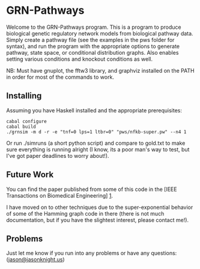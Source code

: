 GRN-Pathways
============
Welcome to the GRN-Pathways program. This is a program to produce biological 
genetic regulatory network models from biological pathway data. Simply create a 
pathway file (see the examples in the pws folder for syntax), and run the 
program with the appropriate options to generate pathway, state space, or 
conditional distribution graphs. Also enables setting various conditions and 
knockout conditions as well. 

NB: Must have gnuplot, the fftw3 library, and graphviz installed on the PATH in 
order for most of the commands to work. 

Installing
----------
Assuming you have Haskell installed and the appropriate prerequisites:

    cabal configure
    cabal build
    ./grnsim -m d -r -e "tnf=0 lps=1 ltbr=0" "pws/nfkb-super.pw" --n4 1

Or run ./simruns (a short python script) and compare to gold.txt to make sure 
everything is running alright (I know, its a poor man's way to test, but I've 
got paper deadlines to worry about!).

Future Work
-----------
You can find the paper published from some of this code in the [IEEE 
Transactions on Biomedical Engineering] [1].

I have moved on to other techniques due to the super-exponential behavior of 
some of the Hamming graph code in there (there is not much documentation, but 
if you have the slightest interest, please contact me!).

Problems
--------
Just let me know if you run into any problems or have any questions: 
(jason@jasonknight.us)

  [1]: http://ieeexplore.ieee.org/stamp/stamp.jsp?arnumber=06176008 "IEEE"
